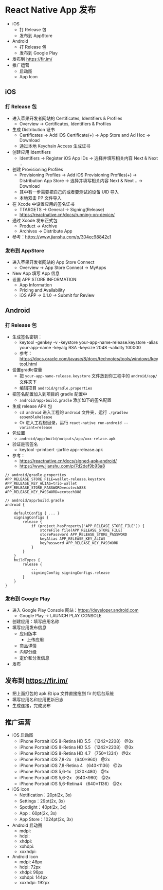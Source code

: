 # React Native App 发布

* iOS
    * 打 Release 包
    * 发布到 AppStore
* Android
    * 打 Release 包
    * 发布到 Google Play
* 发布到 https://fir.im/
* 推广运营
    * 启动图
    * App Icon


## iOS

### 打 Release 包

* 进入苹果开发者网站的 Certificates, Identifiers & Profiles
    * Overview -> Certificates, Identifiers & Profiles
* 生成 Distribution 证书
    * Certificates -> Add iOS Certificate(+) -> App Store and Ad Hoc -> Download
    * 通过本地 Keychain Access 生成证书
* 创建应用 Identifiers
    * Identifiers -> Register iOS App IDs -> 选择并填写相关内容 Next & Next .. 
* 创建 Provisioning Profiles
    * Provisioning Profiles -> Add iOS Provisioning Profiles(+) -> Distribution App Store -> 选择并填写相关内容 Next & Next .. -> Download
    * 其中有一步需要把自己的或者要测试的设备 UID 导入 
    * 本地双击 PP 文件导入
* 在 Xcode 中设置应用的签名证书
    * TTARGETS -> General -> Signing(Release)
    * https://reactnative.cn/docs/running-on-device/
* 通过 Xcode 发布正式包
    * Product -> Archive
    * Archives -> Distribute App
* 参考：https://www.jianshu.com/p/304ec98842e1

### 发布到 AppStore

* 进入苹果开发者网站的 App Store Connect
    * Overview -> App Store Connect -> MyApps
* New App 填写 App 信息
* 设置 APP STORE INFORMATION
    * App Information
    * Pricing and Availability
    * iOS APP -> 0.1.0 -> Submit for Review

## Android

### 打 Release 包

* 生成签名密钥：
    * keytool -genkey -v -keystore your-app-name-release.keystore -alias your-app-name -keyalg RSA -keysize 2048 -validity 100000
    * 参考：https://docs.oracle.com/javase/8/docs/technotes/tools/windows/keytool.html
* 设置gradle变量
    * 把 `your-app-name-release.keystore` 文件放到你工程中的 `android/app/` 文件夹下
    * 编辑项目 `android/gradle.properties`
* 把签名配置加入到项目的 gradle 配置中
    * `android/app/build.gradle` 添加如下的签名配置
* 生成 release APK 包
    * `cd android` 进入工程的 `android` 文件夹，运行 `./gradlew assembleRelease`
    * Or 进入工程根目录，运行 `react-native run-android --variant=release`
* 包位置
    * `android/app/build/outputs/app/xxx-relase.apk`
* 验证是否签名
    * keytool -printcert -jarfile app-release.apk
* 参考：
    * https://reactnative.cn/docs/signed-apk-android/
    * https://www.jianshu.com/p/7d2def9b93a8

```
// android/gradle.properties
APP_RELEASE_STORE_FILE=wallet-release.keystore
APP_RELEASE_KEY_ALIAS=trio-wallet
APP_RELEASE_STORE_PASSWORD=ecotech888
APP_RELEASE_KEY_PASSWORD=ecotech888
```

```
// android/app/build.gradle
android {
    ...
    defaultConfig { ... }
    signingConfigs {
        release {
            if (project.hasProperty('APP_RELEASE_STORE_FILE')) {
                storeFile file(APP_RELEASE_STORE_FILE)
                storePassword APP_RELEASE_STORE_PASSWORD
                keyAlias APP_RELEASE_KEY_ALIAS
                keyPassword APP_RELEASE_KEY_PASSWORD
            }
        }
    }
    buildTypes {
        release {
            ...
            signingConfig signingConfigs.release
        }
    }
}
```

### 发布到 Google Play

* 进入 Google Play Console 网站：https://developer.android.com
    * Google Play -> LAUNCH PLAY CONSOLE
* 创建应用：填写应用名称
* 填写应用发布信息
    * 应用版本
        * 上传应用
    * 商品详情
    * 内容分级
    * 定价和分发信息
* 发布

## 发布到 https://fir.im/

* 把上面打包的 apk 和 ipa 文件直接拖到 fir 的后台系统
* 填写应用名和应用更新日志
* 生成连接，完成发布

## 推广运营

* iOS 启动图
    * iPhone Portrait iOS 8-Retina HD 5.5 （1242×2208） @3x
    * iPhone Portrait iOS 8-Retina HD 5.5 （1242×2208） @3x
    * iPhone Portrait iOS 8-Retina HD 4.7 （750×1334） @2x
    * iPhone Portrait iOS 7,8-2x （640×960） @2x
    * iPhone Portrait iOS 7,8-Retina 4 （640×1136） @2x
    * iPhone Portrait iOS 5,6-1x （320×480） @1x
    * iPhone Portrait iOS 5,6-2x （640×960） @2x
    * iPhone Portrait iOS 5,6-Retina4 （640×1136） @2x
* iOS Icon
    * Notification：20pt(2x, 3x)
    * Settings：29pt(2x, 3x)
    * Spotlight：40pt(2x, 3x)
    * App：60pt(2x, 3x)
    * App Store：1024pt(2x, 3x)
* Android 启动图
    * mdpi:
    * hdpi: 
    * xhdpi: 
    * xxhdpi: 
    * xxxhdpi: 
* Android Icon
    * mdpi: 48px
    * hdpi: 72px
    * xhdpi: 96px
    * xxhdpi: 144px
    * xxxhdpi: 192px
